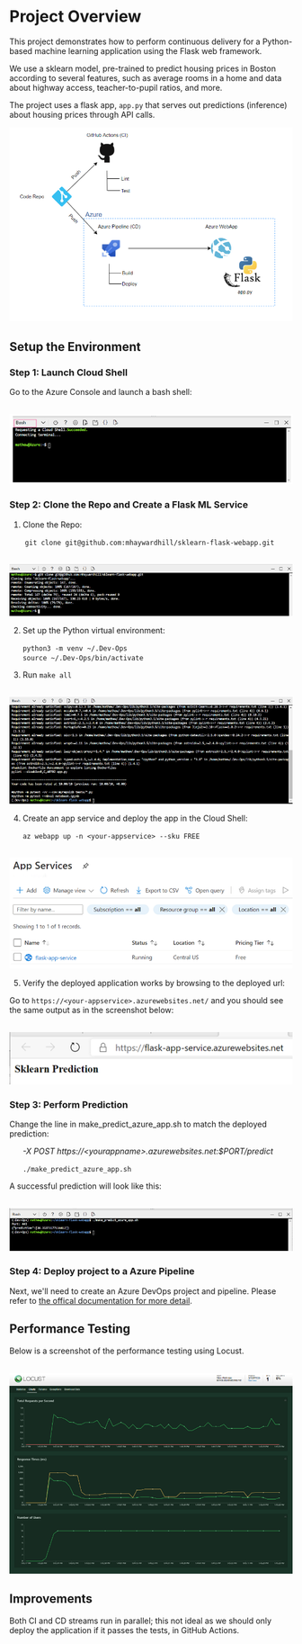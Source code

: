 # Project Overview

This project demonstrates how to perform continuous delivery for a Python-based machine learning application using the Flask web framework.

We use a sklearn model, pre-trained to predict housing prices in Boston according to several features, such as average rooms in a home and data about highway access, teacher-to-pupil ratios, and more.

The project uses a flask app, `app.py` that serves out predictions (inference) about housing prices through API calls.  

  

![App diagram](/screenshots/appdiag.PNG)  
  
  


## Setup the Environment

### Step 1: Launch Cloud Shell

Go to the Azure Console and launch a bash shell:

&nbsp;&nbsp;&nbsp;&nbsp;&nbsp;&nbsp;![Launch Cloud Shell](/screenshots/screenshot_cloudshell.PNG)


### Step 2: Clone the Repo and Create a Flask ML Service

1. Clone the Repo:

&nbsp;&nbsp;&nbsp;&nbsp;&nbsp;&nbsp;&nbsp;`git clone git@github.com:mhaywardhill/sklearn-flask-webapp.git`

&nbsp;&nbsp;&nbsp;&nbsp;&nbsp;&nbsp;![Clone Repo](/screenshots/screenshot_clone.PNG)


2. Set up the Python virtual environment:

&nbsp;&nbsp;&nbsp;&nbsp;&nbsp;&nbsp;`python3 -m venv ~/.Dev-Ops`  
&nbsp;&nbsp;&nbsp;&nbsp;&nbsp;&nbsp;`source ~/.Dev-Ops/bin/activate`

3. Run `make all`

&nbsp;&nbsp;&nbsp;&nbsp;&nbsp;&nbsp;![output make all](/screenshots/screenshot_make_all.PNG)


4. Create an app service and deploy the app in the Cloud Shell:

&nbsp;&nbsp;&nbsp;&nbsp;&nbsp;&nbsp;`az webapp up -n <your-appservice> --sku FREE`  
  
 &nbsp;&nbsp;&nbsp;&nbsp;&nbsp;&nbsp;![App Services](/screenshots/screenshot_app_services.PNG)  
  
  

5. Verify the deployed application works by browsing to the deployed url:

Go to `https://<your-appservice>.azurewebsites.net/` and you should see the same output as in the screenshot below:  


&nbsp;&nbsp;&nbsp;&nbsp;&nbsp;&nbsp;![Service URL](/screenshots/screenshot_url.PNG)  


### Step 3: Perform Prediction

Change the line in make_predict_azure_app.sh to match the deployed prediction:

&nbsp;&nbsp;&nbsp;&nbsp;&nbsp;&nbsp;_-X POST https://<yourappname\>.azurewebsites.net:$PORT/predict_

&nbsp;&nbsp;&nbsp;&nbsp;&nbsp;&nbsp;`./make_predict_azure_app.sh`  

A successful prediction will look like this:  

&nbsp;&nbsp;&nbsp;&nbsp;&nbsp;&nbsp;![Prediction](/screenshots/screenshot_perform_prediction.png)  


### Step 4: Deploy project to a Azure Pipeline  

Next, we'll need to create an Azure DevOps project and pipeline. Please refer to [the offical documentation for more detail](https://docs.microsoft.com/en-us/azure/devops/pipelines/ecosystems/python-webapp?view=azure-devops).
  
   
    
## Performance Testing 

Below is a screenshot of the performance testing using Locust.  

&nbsp;&nbsp;&nbsp;&nbsp;&nbsp;&nbsp;![locust](/screenshots/screenshot_locust.png)  


## Improvements  

Both CI and CD streams run in parallel; this not ideal as we should only deploy the application if it passes the tests, in GitHub Actions.






